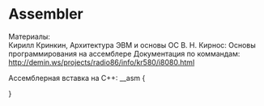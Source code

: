 # Assembler
Материалы:   
Кирилл Кринкин, Архитектура ЭВМ и основы ОС
В. Н. Кирнос: Основы программирования на ассемблере
Документация по коммандам: http://demin.ws/projects/radio86/info/kr580/i8080.html

Ассемблерная вставка на C++:
__asm
{

}

